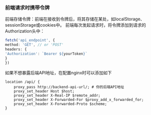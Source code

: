 
### 前端请求时携带令牌
前端存储令牌：前端在接收到令牌后，将其存储在某处，如localStorage、sessionStorage或cookies中。
前端每次发起请求时，将令牌添加到请求的Authorization头中：
```typescript
fetch('api_endpoint', {
method: 'GET', // or 'POST'
headers: {
'Authorization': `Bearer ${yourToken}`
}
})
```

如果不想暴露后端API地址，在配置nginx时可以添加如下
```nginx
location /api/ {
    proxy_pass http://backend-api-url/; # 你的后端API地址
    proxy_set_header Host $host;
    proxy_set_header X-Real-IP $remote_addr;
    proxy_set_header X-Forwarded-For $proxy_add_x_forwarded_for;
    proxy_set_header X-Forwarded-Proto $scheme;
}
```
